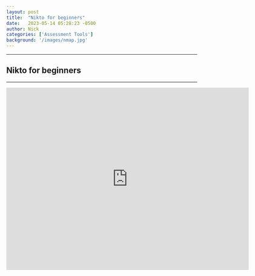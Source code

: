 ```yaml
---
layout: post
title:  "Nikto for beginners"
date:   2023-05-14 05:28:23 -0500
author: Nick
categories: ['Assessment Tools']
background: '/images/nmap.jpg'
---
```

----
## Nikto for beginners
----
<iframe width="640" height="480" src="https://www.youtube.com/watch?v=KPNbtN5fr5g&ab_channel=Nick.mp4
" frameborder="0" ></iframe>
